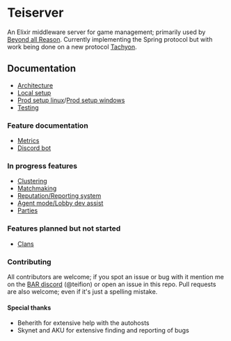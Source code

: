 # Teiserver
An Elixir middleware server for game management; primarily used by [Beyond all Reason](https://www.beyondallreason.info/). Currently implementing the Spring protocol but with work being done on a new protocol [Tachyon](https://github.com/beyond-all-reason/tachyon).

## Documentation
- [Architecture](/documents/architecture.md)
- [Local setup](/documents/guides/local_setup.md)
- [Prod setup linux](/documents/guides/production_setup_linux.md)/[Prod setup windows](/documents/guides/production_setup_windows.md)
- [Testing](/documents/guides/testing.md)

### Feature documentation
- [Metrics](/documents/planned_designs/metrics.md)
- [Discord bot](/documents/guides/discord_bot.md)

### In progress features
- [Clustering](/documents/planned_designs/clustering.md)
- [Matchmaking](/documents/spring/matchmaking.md)
- [Reputation/Reporting system](/documents/planned_designs/reputation.md)
- [Agent mode/Lobby dev assist](/documents/planned_designs/agent_mode.md)
- [Parties](/documents/spring/parties.md)

### Features planned but not started
- [Clans](/documents/planned_designs/clans.md)

### Contributing
All contributors are welcome; if you spot an issue or bug with it mention me on the [BAR discord](https://discord.gg/N968ddE) (@teifion) or open an issue in this repo. Pull requests are also welcome; even if it's just a spelling mistake.

#### Special thanks
- Beherith for extensive help with the autohosts
- Skynet and AKU for extensive finding and reporting of bugs
